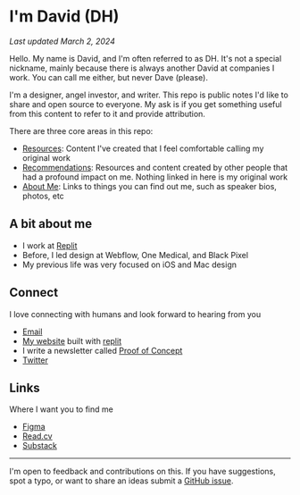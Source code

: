 # I'm David (DH)
_Last updated March 2, 2024_

Hello. My name is David, and I'm often referred to as DH. It's not a special nickname, mainly because there is always another David at companies I work. You can call me either, but never Dave (please).

I'm a designer, angel investor, and writer. This repo is public notes I'd like to share and open source to everyone. My ask is if you get something useful from this content to refer to it and provide attribution.

There are three core areas in this repo:
- [Resources](/resources): Content I've created that I feel comfortable calling my original work
- [Recommendations](recommendations): Resources and content created by other people that had a profound impact on me. Nothing linked in here is my original work
- [About Me](about-me): Links to things you can find out me, such as speaker bios, photos, etc


## A bit about me
- I work at [Replit](http://replit.com)
- Before, I led design at Webflow, One Medical, and Black Pixel
- My previous life was very focused on iOS and Mac design

## Connect
I love connecting with humans and look forward to hearing from you
* [Email](mailto:david@davidhoang.com)
* [My website](http://davidhoang.com) built with [replit](http://replit.com)
* I write a newsletter called [Proof of Concept](proofofconcept.pub)
* [Twitter](http://twitter.com/davidhoang)


## Links
Where I want you to find me

- [Figma](https://www.figma.com/@davidhoang)
- [Read.cv](http://read.cv/davidhoang)
- [Substack](https://www.proofofconcept.pub/)

---
I'm open to feedback and contributions on this. If you have suggestions, spot a typo, or want to share an ideas submit a [GitHub issue](https://github.com/davidhoang/dh/issues).
